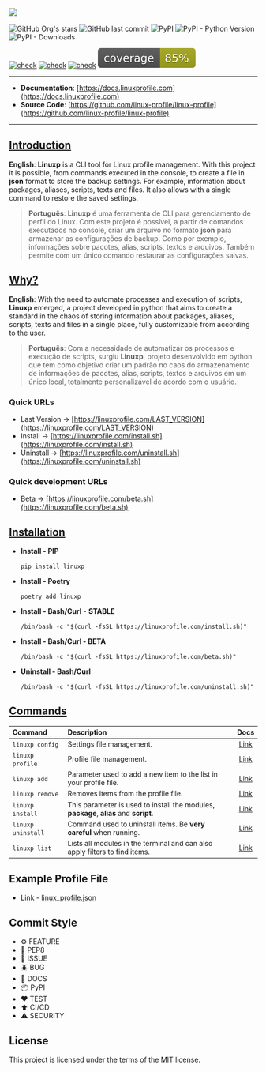 <img src="https://github.com/linux-profile/linux-profile/blob/master/docs/linuxp.png?raw=true">

![GitHub Org's stars](https://img.shields.io/github/stars/linux-profile?label=LinuxProfile&style=flat-square)
![GitHub last commit](https://img.shields.io/github/last-commit/linux-profile/linux-profile?style=flat-square)
![PyPI](https://img.shields.io/pypi/v/linuxp?style=flat-square)
![PyPI - Python Version](https://img.shields.io/pypi/pyversions/linuxp?style=flat-square)
![PyPI - Downloads](https://img.shields.io/pypi/dm/linuxp?style=flat-square)

[![check](https://github.com/linux-profile/linux-profile/actions/workflows/python-publish-pypi.yml/badge.svg)](https://github.com/linux-profile/linux-profile/actions/workflows/python-publish-pypi.yml)
[![check](https://github.com/linux-profile/linux-profile/actions/workflows/python-publish-pypi-test.yml/badge.svg)](https://github.com/linux-profile/linux-profile/actions/workflows/python-publish-pypi-test.yml)
[![check](https://github.com/linux-profile/linux-profile/actions/workflows/python-app-test.yml/badge.svg)](https://github.com/linux-profile/linux-profile/actions/workflows/python-app-test.yml)
![](docs/coverage.svg)

---

- **Documentation**: [https://docs.linuxprofile.com](https://docs.linuxprofile.com)
- **Source Code**: [https://github.com/linux-profile/linux-profile](https://github.com/linux-profile/linux-profile)

---

## [Introduction](https://docs.linuxprofile.com/)

**English**: **Linuxp** is a CLI tool for Linux profile management. With this project it is possible, from commands executed in the console, to create a file in **json** format to store the backup settings. For example, information about packages, aliases, scripts, texts and files. It also allows with a single command to restore the saved settings.

> **Português**: **Linuxp** é uma ferramenta de CLI para gerenciamento de perfil do Linux. Com este projeto é possível, a partir de comandos executados no console, criar um arquivo no formato **json** para armazenar as configurações de backup. Como por exemplo, informações sobre pacotes, alias, scripts, textos e arquivos. Também permite com um único comando restaurar as configurações salvas.

## [Why?](https://docs.linuxprofile.com/)

**English**: With the need to automate processes and execution of scripts, **Linuxp** emerged, a project developed in python that aims to create a standard in the chaos of storing information about packages, aliases, scripts, texts and files in a single place, fully customizable from according to the user.

> **Português**: Com a necessidade de automatizar os processos e execução de scripts, surgiu **Linuxp**, projeto desenvolvido em python que tem como objetivo criar um padrão no caos do armazenamento de informações de pacotes, alias, scripts, textos e arquivos em um único local, totalmente personalizável de acordo com o usuário.

### Quick URLs
- Last Version -> [https://linuxprofile.com/LAST_VERSION](https://linuxprofile.com/LAST_VERSION)
- Install -> [https://linuxprofile.com/install.sh](https://linuxprofile.com/install.sh)
- Uninstall -> [https://linuxprofile.com/uninstall.sh](https://linuxprofile.com/uninstall.sh)

### Quick development URLs
- Beta -> [https://linuxprofile.com/beta.sh](https://linuxprofile.com/beta.sh)

## [Installation](https://docs.linuxprofile.com/nav/installation/)

- **Install - PIP**

      pip install linuxp

- **Install - Poetry**

      poetry add linuxp

- **Install - Bash/Curl** - **STABLE**

      /bin/bash -c "$(curl -fsSL https://linuxprofile.com/install.sh)"

- **Install - Bash/Curl - BETA**

      /bin/bash -c "$(curl -fsSL https://linuxprofile.com/beta.sh)"

- **Uninstall - Bash/Curl**

      /bin/bash -c "$(curl -fsSL https://linuxprofile.com/uninstall.sh)"

## [Commands](https://docs.linuxprofile.com/)


| Command               | Description                                                                           | Docs                                   |
|:--------------------- |:------------------------------------------------------------------------------------- | :------------------------------------: | 
| ``linuxp config``     | Settings file management.                                                             | [Link](https://docs.linuxprofile.com/nav/commands/config/) |
| ``linuxp profile``    | Profile file management.                                                              | [Link](https://docs.linuxprofile.com/nav/commands/profile/) |
| ``linuxp add``        | Parameter used to add a new item to the list in your profile file.                    | [Link](https://docs.linuxprofile.com/nav/commands/add/) |
| ``linuxp remove``     | Removes items from the profile file.                                                  | [Link](https://docs.linuxprofile.com/nav/commands/remove/) |
| ``linuxp install``    | This parameter is used to install the modules, **package**, **alias** and **script**. | [Link](https://docs.linuxprofile.com/nav/commands/install/) |
| ``linuxp uninstall``  | Command used to uninstall items. Be **very careful** when running.                    | [Link](https://docs.linuxprofile.com/nav/commands/uninstall/) |
| ``linuxp list``       | Lists all modules in the terminal and can also apply filters to find items.           | [Link](https://docs.linuxprofile.com/nav/commands/list/) |


## Example Profile File

- Link - [linux_profile.json](https://linuxprofile.com/linux_profile.json)

## Commit Style

- ⚙️ FEATURE
- 📝 PEP8
- 📌 ISSUE
- 🪲 BUG
- 📘 DOCS
- 📦 PyPI
- ❤️️ TEST
- ⬆️ CI/CD
- ⚠️ SECURITY

## License

This project is licensed under the terms of the MIT license.
